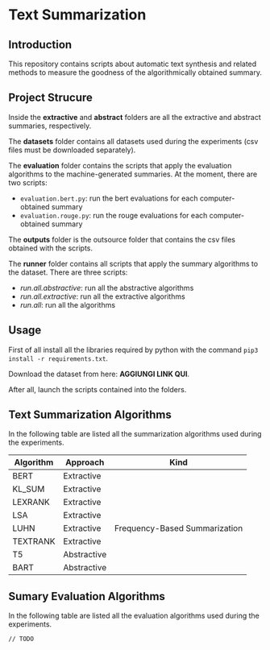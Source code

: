 # Text Summarization

## Introduction

This repository contains scripts about automatic text synthesis and related methods to measure the goodness of the algorithmically obtained summary.

## Project Strucure
Inside the **extractive** and **abstract** folders are all the extractive and abstract summaries, respectively.

The **datasets** folder contains all datasets used during the experiments (csv files must be downloaded separately).

The **evaluation** folder contains the scripts that apply the evaluation algorithms to the machine-generated summaries. At the moment, there are two scripts:
- `evaluation.bert.py`: run the bert evaluations for each computer-obtained summary
- `evaluation.rouge.py`: run the rouge evaluations for each computer-obtained summary

The **outputs** folder is the outsource folder that contains the csv files obtained with the scripts.

The **runner** folder contains all scripts that apply the summary algorithms to the dataset. There are three scripts:
- *run.all.abstractive*: run all the abstractive algorithms 
- *run.all.extractive*: run all the extractive algorithms 
- *run.all*: run all the algorithms 

## Usage
First of all install all the libraries required by python with the command `pip3 install -r requirements.txt`.

Download the dataset from here: **AGGIUNGI LINK QUI**.

After all, launch the scripts contained into the folders.

## Text Summarization Algorithms
In the following table are listed all the summarization algorithms used during the experiments.

| Algorithm | Approach    | Kind                          |
|-----------|-------------|-------------------------------|
| BERT      | Extractive  |                               |
| KL_SUM    | Extractive  |                               |
| LEXRANK   | Extractive  |                               |
| LSA       | Extractive  |                               |
| LUHN      | Extractive  | Frequency-Based Summarization |
| TEXTRANK  | Extractive  |                               |
| T5        | Abstractive |                               |
| BART      | Abstractive |                               |

## Sumary Evaluation Algorithms
In the following table are listed all the evaluation algorithms used during the experiments.

`// TODO`